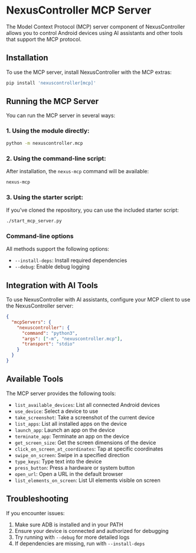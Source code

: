 # NexusController MCP Server

The Model Context Protocol (MCP) server component of NexusController allows you to control Android devices using AI assistants and other tools that support the MCP protocol.

## Installation

To use the MCP server, install NexusController with the MCP extras:

```bash
pip install 'nexuscontroller[mcp]'
```

## Running the MCP Server

You can run the MCP server in several ways:

### 1. Using the module directly:

```bash
python -m nexuscontroller.mcp
```

### 2. Using the command-line script:

After installation, the `nexus-mcp` command will be available:

```bash
nexus-mcp
```

### 3. Using the starter script:

If you've cloned the repository, you can use the included starter script:

```bash
./start_mcp_server.py
```

### Command-line options

All methods support the following options:

- `--install-deps`: Install required dependencies
- `--debug`: Enable debug logging

## Integration with AI Tools

To use NexusController with AI assistants, configure your MCP client to use the NexusController server:

```json
{
  "mcpServers": {
    "nexuscontroller": {
      "command": "python3",
      "args": ["-m", "nexuscontroller.mcp"],
      "transport": "stdio"
    }
  }
}
```

## Available Tools

The MCP server provides the following tools:

- `list_available_devices`: List all connected Android devices
- `use_device`: Select a device to use
- `take_screenshot`: Take a screenshot of the current device
- `list_apps`: List all installed apps on the device
- `launch_app`: Launch an app on the device
- `terminate_app`: Terminate an app on the device
- `get_screen_size`: Get the screen dimensions of the device
- `click_on_screen_at_coordinates`: Tap at specific coordinates
- `swipe_on_screen`: Swipe in a specified direction
- `type_keys`: Type text into the device
- `press_button`: Press a hardware or system button
- `open_url`: Open a URL in the default browser
- `list_elements_on_screen`: List UI elements visible on screen

## Troubleshooting

If you encounter issues:

1. Make sure ADB is installed and in your PATH
2. Ensure your device is connected and authorized for debugging
3. Try running with `--debug` for more detailed logs
4. If dependencies are missing, run with `--install-deps` 